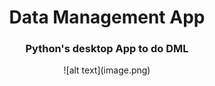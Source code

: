 <h1 align="center">Data Management App</h1>

<h3 align="center">Python's desktop App to do DML</h3>

<div align="center"> 
![alt text](image.png)
</div>


